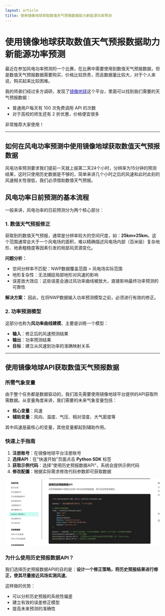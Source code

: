 ```yaml
---
layout: article
title: 使用镜像地球获取数值天气预报数据助力新能源功率预测
---
```


# 使用镜像地球获取数值天气预报数据助力新能源功率预测

最近在参加风电功率预测的一个比赛，在比赛中需要使用到数值天气预报数据，但是数值天气预报数据需要购买，价格比较昂贵，而且数据量比较大，对于个人来说，购买起来比较困难。

我的师弟们经过多方调研，发现了<a href="https://open.mirror-earth.com/" style="color: #1a0dab; text-decoration: underline;">镜像地球</a>这个平台，里面可以找到我们需要的天气预报数据：

- 普通用户每天有 100 次免费调用 API 的次数
- 对于高校的师生还有 2 折优惠，价格便宜很多

非常推荐大家使用！

---

## 如何在风电功率预测中使用镜像地球获取数值天气预报数据

风电功率预测要求我们提前一天就上报第二天24个小时，分辨率为15分钟的预测结果，这时只使用历史数据是不够的，简单来讲几个小时之后的风速和此时此刻的风速相关性很低，我们必须借助数值天气预报。

## 风电功率日前预测的基本流程

一般来讲，风电功率的日前预测分为两个核心部分：

### 1. 数值天气预报修正

获取到的数值天气预报，通常是分辨率较大的空间尺度，如：**25km×25km**。这个范围通常会大于一个风电场的面积，难以精确描述风电场内部（百米级）复杂地形、地表粗糙度等因素引发的局部风资源变化。

**问题分析：**
- 空间分辨率不匹配：NWP数据覆盖范围 > 风电场实际范围
- 地形复杂性：无法捕捉局部地形对风速的影响
- 误差放大效应：这些误差会通过风功率曲线被放大，直接影响最终功率预测的可靠性

**解决方案：**
因此，在将NWP数据输入功率预测模型之前，必须进行有效的修正。

### 2. 功率预测模型

这部分也称为**风功率曲线建模**，主要是训练一个模型：

- **输入**：修正后的风速预测结果
- **输出**：功率预测结果
- **目标**：建立从风速到功率的准确映射关系

---

## 使用镜像地球API获取数值天气预报数据

### 所需气象变量

由于整个任务都是数据驱动的，我们首先需要使用镜像地球平台提供的API获取所需数据。从变量角度来讲，我们需要的未来气象变量包括：

- **核心变量**：风速
- **辅助变量**：风向、温度、气压、相对湿度、大气密度等

其中风速是最核心的变量，其他变量都起到辅助作用。

### 快速上手指南

1. **注册账号**：在镜像地球平台注册账号
2. **选择API**：在"快速开始"页面点击 **Python SDK** 标签
3. **获取示例代码**：选择"使用历史预报数据API"，系统会提供示例代码
4. **修改配置**：根据实际需求修改代码参数即可获取数据

![镜像地球历史预报数据API示例](../docs/assets/images/2025-07-16使用镜像地球助理新能源功率预测/镜像地球历史预报数据api.jpg)

### 为什么使用历史预报数据API？

我们选择历史预报数据API的目的是：**设计一个修正策略，将历史预报结果进行修正，使其尽量接近风场实测风速**。

这样做的优势：
- 可以分析历史预报的系统性偏差
- 建立有效的误差修正模型
- 提高未来预测的准确性







